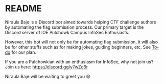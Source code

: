# README

Niraula Baje is a Discord bot aimed towards helping CTF challenge authors by automating the flag submission process. Our primary target is the Discord server of IOE Pulchowk Campus InfoSec Enthusiasts. 

However, this bot will not only be for automating flag submission, it will also be for other stuffs such as for making jokes, guiding beginners, etc. See [To-do](To-do.md) for our plan.

If you are a Pulchowkian with an enthusiasm for InfoSec, why not join us? Join us here: https://discord.gg/y7wZc6r

Niraula Baje will be waiting to greet you :smile:
